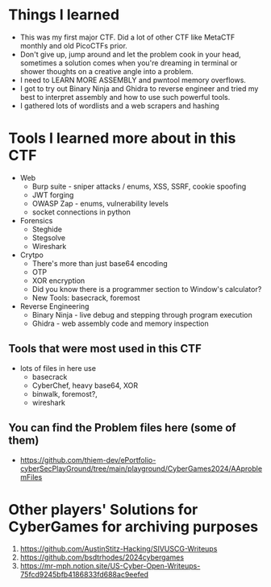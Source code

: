 # Things I learned
- This was my first major CTF. Did a lot of other CTF like MetaCTF monthly and old PicoCTFs prior. 
- Don't give up, jump around and let the problem cook in your head, sometimes a solution comes when you're dreaming in terminal or shower thoughts on a creative angle into a problem. 
- I need to LEARN MORE ASSEMBLY and pwntool memory overflows. 
- I got to try out Binary Ninja and Ghidra to reverse engineer and tried my best to interpret assembly and how to use such powerful tools.
- I gathered lots of wordlists and a web scrapers and hashing

# Tools I learned more about in this CTF

- Web 
  - Burp suite - sniper attacks / enums, XSS, SSRF, cookie spoofing
  - JWT forging
  - OWASP Zap - enums, vulnerability levels
  - socket connections in python
- Forensics
  - Steghide
  - Stegsolve
  - Wireshark
- Crytpo
  - There's more than just base64 encoding
  - OTP
  - XOR encryption
  - Did you know there is a programmer section to Window's calculator?
  - New Tools: basecrack, foremost
- Reverse Engineering
  - Binary Ninja - live debug and stepping through program execution
  - Ghidra - web assembly code and memory inspection


## Tools that were most used in this CTF

- lots of files in here use
  - basecrack
  - CyberChef, heavy base64, XOR
  - binwalk, foremost?, 
  - wireshark
  


## You can find the Problem files here (some of them)
- https://github.com/thiem-dev/ePortfolio-cyberSecPlayGround/tree/main/playground/CyberGames2024/AAproblemFiles 

# Other players' Solutions for CyberGames for archiving purposes
1. https://github.com/AustinStitz-Hacking/SIVUSCG-Writeups 
2. https://github.com/bsdtrhodes/2024cybergames 
3. https://mr-mph.notion.site/US-Cyber-Open-Writeups-75fcd9245bfb4186833fd688ac9eefed 

